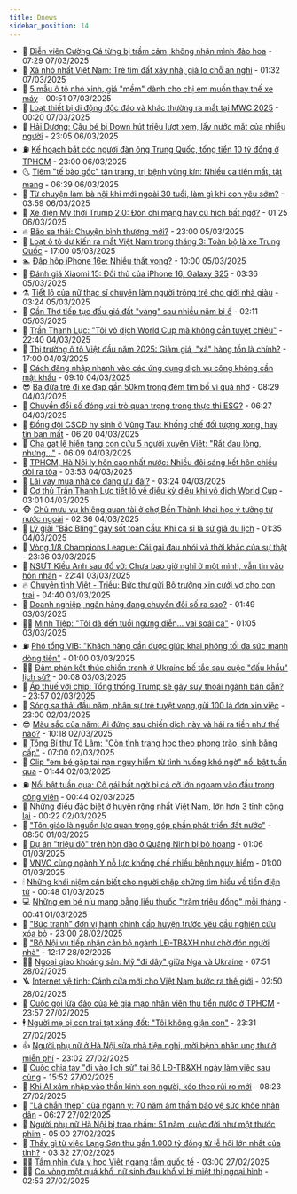 ```yaml
---
title: Dnews
sidebar_position: 14
---
```


<!-- dantri-dnews:START -->
- 🤠 [Diễn viên Cường Cá từng bị trầm cảm, không nhận mình đào hoa](https://dantri.com.vn/giai-tri/dien-vien-cuong-ca-tung-bi-tram-cam-khong-nhan-minh-dao-hoa-20250306232602907.htm) - 07:29 07/03/2025
- 🌈 [Xã nhỏ nhất Việt Nam: Trẻ tìm đất xây nhà, già lo chỗ an nghỉ](https://dantri.com.vn/xa-hoi/xa-nho-nhat-viet-nam-tre-tim-dat-xay-nha-gia-lo-cho-an-nghi-20250306161157527.htm) - 01:32 07/03/2025
- 🐎 [5 mẫu ô tô nhỏ xinh, giá &quot;mềm&quot; dành cho chị em muốn thay thế xe máy](https://dantri.com.vn/o-to-xe-may/5-mau-o-to-nho-xinh-gia-mem-danh-cho-chi-em-muon-thay-the-xe-may-20250306161614646.htm) - 00:51 07/03/2025
- 👹 [Loạt thiết bị di động độc đáo và khác thường ra mắt tại MWC 2025](https://dantri.com.vn/cong-nghe/loat-thiet-bi-di-dong-doc-dao-va-khac-thuong-ra-mat-tai-mwc-2025-20250307034536068.htm) - 00:20 07/03/2025
- 🫶 [Hải Dương: Cậu bé bị Down hút triệu lượt xem, lấy nước mắt của nhiều người](https://dantri.com.vn/doi-song/hai-duong-cau-be-bi-down-hut-trieu-luot-xem-lay-nuoc-mat-cua-nhieu-nguoi-20250306094402014.htm) - 23:05 06/03/2025
- ⛽️ [Kế hoạch bắt cóc người đàn ông Trung Quốc, tống tiền 10 tỷ đồng ở TPHCM](https://dantri.com.vn/phap-luat/ke-hoach-bat-coc-nguoi-dan-ong-trung-quoc-tong-tien-10-ty-dong-o-tphcm-20250306160423048.htm) - 23:00 06/03/2025
- 🌜 [Tiêm &quot;tế bào gốc&quot; tân trang, trị bệnh vùng kín: Nhiều ca tiền mất, tật mang](https://dantri.com.vn/suc-khoe/tiem-te-bao-goc-tan-trang-tri-benh-vung-kin-nhieu-ca-tien-mat-tat-mang-20250306102824800.htm) - 06:39 06/03/2025
- 💪 [Từ chuyện làm bà nội khi mới ngoài 30 tuổi, làm gì khi con yêu sớm?](https://dantri.com.vn/giao-duc/tu-chuyen-lam-ba-noi-khi-moi-ngoai-30-tuoi-lam-gi-khi-con-yeu-som-20250305153248944.htm) - 03:59 06/03/2025
- 🎊 [Xe điện Mỹ thời Trump 2.0: Đòn chí mạng hay cú hích bất ngờ?](https://dantri.com.vn/kinh-doanh/xe-dien-my-thoi-trump-20-don-chi-mang-hay-cu-hich-bat-ngo-20250305082915258.htm) - 01:25 06/03/2025
- 🔥 [Bão sa thải: Chuyện bình thường mới?](https://dantri.com.vn/lao-dong-viec-lam/bao-sa-thai-chuyen-binh-thuong-moi-20250305205652854.htm) - 23:00 05/03/2025
- 👀 [Loạt ô tô dự kiến ra mắt Việt Nam trong tháng 3: Toàn bộ là xe Trung Quốc](https://dantri.com.vn/o-to-xe-may/loat-o-to-du-kien-ra-mat-viet-nam-trong-thang-3-toan-bo-la-xe-trung-quoc-20250305143110495.htm) - 17:00 05/03/2025
- 🏊 [Đập hộp iPhone 16e: Nhiều thất vọng?](https://dantri.com.vn/cong-nghe/dap-hop-iphone-16e-nhieu-that-vong-20250305161228562.htm) - 10:00 05/03/2025
- 🥸 [Đánh giá Xiaomi 15: Đối thủ của iPhone 16, Galaxy S25](https://dantri.com.vn/cong-nghe/danh-gia-xiaomi-15-doi-thu-cua-iphone-16-galaxy-s25-20250304223904035.htm) - 03:36 05/03/2025
- ⚗️ [Tiết lộ của nữ thạc sĩ chuyên làm người trông trẻ cho giới nhà giàu](https://dantri.com.vn/giao-duc/tiet-lo-cua-nu-thac-si-chuyen-lam-nguoi-trong-tre-cho-gioi-nha-giau-20250303221650829.htm) - 03:24 05/03/2025
- 🐲 [Cần Thơ tiếp tục đấu giá đất &quot;vàng&quot; sau nhiều năm bị ế](https://dantri.com.vn/xa-hoi/can-tho-tiep-tuc-dau-gia-dat-vang-sau-nhieu-nam-bi-e-20250304105551342.htm) - 02:11 05/03/2025
- 🌁 [Trần Thanh Lực: &quot;Tôi vô địch World Cup mà không cần tuyệt chiêu&quot;](https://dantri.com.vn/the-thao/tran-thanh-luc-toi-vo-dich-world-cup-ma-khong-can-tuyet-chieu-20250305013138445.htm) - 22:40 04/03/2025
- 🧐 [Thị trường ô tô Việt đầu năm 2025: Giảm giá, &quot;xả&quot; hàng tồn là chính?](https://dantri.com.vn/o-to-xe-may/thi-truong-o-to-viet-dau-nam-2025-giam-gia-xa-hang-ton-la-chinh-20250302233843141.htm) - 17:00 04/03/2025
- 👹 [Cách đăng nhập nhanh vào các ứng dụng dịch vụ công không cần mật khẩu](https://dantri.com.vn/cong-nghe/cach-dang-nhap-nhanh-vao-cac-ung-dung-dich-vu-cong-khong-can-mat-khau-20250304152746081.htm) - 09:10 04/03/2025
- 😎 [Ba đứa trẻ đi xe đạp gần 50km trong đêm tìm bố vì quá nhớ](https://dantri.com.vn/doi-song/ba-dua-tre-di-xe-dap-gan-50km-trong-dem-tim-bo-vi-qua-nho-20250304145349330.htm) - 08:29 04/03/2025
- 🤭 [Chuyển đổi số đóng vai trò quan trọng trong thực thi ESG?](https://dantri.com.vn/kinh-doanh/chuyen-doi-so-dong-vai-tro-quan-trong-trong-thuc-thi-esg-20250303201130267.htm) - 06:27 04/03/2025
- 🦣 [Đồng đội CSCĐ hy sinh ở Vũng Tàu: Khống chế đối tượng xong, hay tin bạn mất](https://dantri.com.vn/xa-hoi/dong-doi-cscd-hy-sinh-o-vung-tau-khong-che-doi-tuong-xong-hay-tin-ban-mat-20250304125237318.htm) - 06:20 04/03/2025
- 🙉 [Cha gạt lệ hiến tạng con cứu 5 người xuyên Việt: &quot;Rất đau lòng, nhưng...&quot;](https://dantri.com.vn/suc-khoe/cha-gat-le-hien-tang-con-cuu-5-nguoi-xuyen-viet-rat-dau-long-nhung-20250304123015074.htm) - 06:09 04/03/2025
- 🗽 [TPHCM, Hà Nội ly hôn cao nhất nước: Nhiều đôi sáng kết hôn chiều đòi ra tòa](https://dantri.com.vn/doi-song/tphcm-ha-noi-ly-hon-cao-nhat-nuoc-nhieu-doi-sang-ket-hon-chieu-doi-ra-toa-20250304102813671.htm) - 03:53 04/03/2025
- 🐻 [Lãi vay mua nhà có đang ưu đãi?](https://dantri.com.vn/kinh-doanh/lai-vay-mua-nha-co-dang-uu-dai-20250304094921129.htm) - 03:24 04/03/2025
- 🫣 [Cơ thủ Trần Thanh Lực tiết lộ về điều kỳ diệu khi vô địch World Cup](https://dantri.com.vn/the-thao/co-thu-tran-thanh-luc-tiet-lo-ve-dieu-ky-dieu-khi-vo-dich-world-cup-20250304094752925.htm) - 03:01 04/03/2025
- 🐵 [Chủ mưu vụ khiêng quan tài ở chợ Bến Thành khai học ý tưởng từ nước ngoài](https://dantri.com.vn/phap-luat/chu-muu-vu-khieng-quan-tai-o-cho-ben-thanh-khai-hoc-y-tuong-tu-nuoc-ngoai-20250304090836642.htm) - 02:36 04/03/2025
- 🥷 [Lý giải &quot;Bắc Bling&quot; gây sốt toàn cầu: Khi ca sĩ là sứ giả du lịch](https://dantri.com.vn/giai-tri/ly-giai-bac-bling-gay-sot-toan-cau-khi-ca-si-la-su-gia-du-lich-20250304081038354.htm) - 01:35 04/03/2025
- 🐻 [Vòng 1/8 Champions League: Cái gai đau nhói và thời khắc của sự thật](https://dantri.com.vn/the-thao/vong-18-champions-league-cai-gai-dau-nhoi-va-thoi-khac-cua-su-that-20250304000322276.htm) - 23:36 03/03/2025
- 🥸 [NSƯT Kiều Anh sau đổ vỡ: Chưa bao giờ nghĩ ở một mình, vẫn tin vào hôn nhân](https://dantri.com.vn/giai-tri/nsut-kieu-anh-sau-do-vo-chua-bao-gio-nghi-o-mot-minh-van-tin-vao-hon-nhan-20250302135510323.htm) - 22:41 03/03/2025
- 🔥 [Chuyện tình Việt - Triều: Bức thư gửi Bộ trưởng xin cưới vợ cho con trai](https://dantri.com.vn/doi-song/chuyen-tinh-viet-trieu-buc-thu-gui-bo-truong-xin-cuoi-vo-cho-con-trai-20250303105642367.htm) - 04:40 03/03/2025
- 🥰 [Doanh nghiệp, ngân hàng đang chuyển đổi số ra sao?](https://dantri.com.vn/kinh-doanh/doanh-nghiep-ngan-hang-dang-chuyen-doi-so-ra-sao-20250226191808663.htm) - 01:49 03/03/2025
- 👨‍🏫 [Minh Tiệp: &quot;Tôi đã đến tuổi ngừng diễn… vai soái ca&quot;](https://dantri.com.vn/giai-tri/minh-tiep-toi-da-den-tuoi-ngung-dien-vai-soai-ca-20250228215440066.htm) - 01:05 03/03/2025
- ⛽️ [Phó tổng VIB: &quot;Khách hàng cần được giúp khai phóng tối đa sức mạnh dòng tiền&quot;](https://dantri.com.vn/kinh-doanh/pho-tong-vib-khach-hang-can-duoc-giup-khai-phong-toi-da-suc-manh-dong-tien-20250302140746527.htm) - 01:00 03/03/2025
- 🧑‍💻 [Đàm phán kết thúc chiến tranh ở Ukraine bế tắc sau cuộc &quot;đấu khẩu&quot; lịch sử?](https://dantri.com.vn/the-gioi/dam-phan-ket-thuc-chien-tranh-o-ukraine-be-tac-sau-cuoc-dau-khau-lich-su-20250302230327591.htm) - 00:08 03/03/2025
- 💪 [Áp thuế với chip: Tổng thống Trump sẽ gây suy thoái ngành bán dẫn?](https://dantri.com.vn/cong-nghe/ap-thue-voi-chip-tong-thong-trump-se-gay-suy-thoai-nganh-ban-dan-20250303045133919.htm) - 23:57 02/03/2025
- 🔭 [Sóng sa thải đầu năm, nhân sự trẻ tuyệt vọng gửi 100 lá đơn xin việc](https://dantri.com.vn/lao-dong-viec-lam/song-sa-thai-dau-nam-nhan-su-tre-tuyet-vong-gui-100-la-don-xin-viec-20250302155255715.htm) - 23:00 02/03/2025
- 😎 [Màu sắc của năm: Ai đứng sau chiến dịch này và hái ra tiền như thế nào?](https://dantri.com.vn/kinh-doanh/mau-sac-cua-nam-ai-dung-sau-chien-dich-nay-va-hai-ra-tien-nhu-the-nao-20250302121134113.htm) - 10:18 02/03/2025
- 🦩 [Tổng Bí thư Tô Lâm: &quot;Còn tình trạng học theo phong trào, sính bằng cấp&quot;](https://dantri.com.vn/xa-hoi/tong-bi-thu-to-lam-con-tinh-trang-hoc-theo-phong-trao-sinh-bang-cap-20250302073612905.htm) - 07:00 02/03/2025
- 🐻 [Clip &quot;em bé gặp tai nạn nguy hiểm từ tình huống khó ngờ&quot; nổi bật tuần qua](https://dantri.com.vn/cong-nghe/clip-em-be-gap-tai-nan-nguy-hiem-tu-tinh-huong-kho-ngo-noi-bat-tuan-qua-20250302013102311.htm) - 01:44 02/03/2025
- ⛽️ [Nổi bật tuần qua: Cô gái bất ngờ bị cá cỡ lớn ngoạm vào đầu trong công viên](https://dantri.com.vn/khoa-hoc/noi-bat-tuan-qua-co-gai-bat-ngo-bi-ca-co-lon-ngoam-vao-dau-trong-cong-vien-20250302040407660.htm) - 00:44 02/03/2025
- 📝 [Những điều đặc biệt ở huyện rộng nhất Việt Nam, lớn hơn 3 tỉnh cộng lại](https://dantri.com.vn/xa-hoi/nhung-dieu-dac-biet-o-huyen-rong-nhat-viet-nam-lon-hon-3-tinh-cong-lai-20250301154339240.htm) - 00:22 02/03/2025
- 💯 [&quot;Tôn giáo là nguồn lực quan trọng góp phần phát triển đất nước&quot;](https://dantri.com.vn/xa-hoi/ton-giao-la-nguon-luc-quan-trong-gop-phan-phat-trien-dat-nuoc-20250301113926494.htm) - 08:50 01/03/2025
- 🤠 [Dự án &quot;triệu đô&quot; trên hòn đảo ở Quảng Ninh bị bỏ hoang](https://dantri.com.vn/xa-hoi/du-an-trieu-do-tren-hon-dao-o-quang-ninh-bi-bo-hoang-20250301011137636.htm) - 01:06 01/03/2025
- 🧐 [VNVC cùng ngành Y nỗ lực khống chế nhiều bệnh nguy hiểm](https://dantri.com.vn/xa-hoi/vnvc-cung-nganh-y-no-luc-khong-che-nhieu-benh-nguy-hiem-20250222160401502.htm) - 01:00 01/03/2025
- 🕯 [Những khái niệm cần biết cho người chập chững tìm hiểu về tiền điện tử](https://dantri.com.vn/cong-nghe/nhung-khai-niem-can-biet-cho-nguoi-chap-chung-tim-hieu-ve-tien-dien-tu-20250228162359113.htm) - 00:48 01/03/2025
- 💻 [Những em bé níu mạng bằng liều thuốc &quot;trăm triệu đồng&quot; mỗi tháng](https://dantri.com.vn/suc-khoe/nhung-em-be-niu-mang-bang-lieu-thuoc-tram-trieu-dong-moi-thang-20250228164217848.htm) - 00:41 01/03/2025
- 🌋 [&quot;Bức tranh&quot; đơn vị hành chính cấp huyện trước yêu cầu nghiên cứu xóa bỏ](https://dantri.com.vn/dnews/buc-tranh-don-vi-hanh-chinh-cap-huyen-truoc-yeu-cau-nghien-cuu-xoa-bo-20250228094952850.htm) - 23:00 28/02/2025
- 🤖 [&quot;Bộ Nội vụ tiếp nhận cán bộ ngành LĐ-TB&amp;XH như chờ đón người nhà&quot;](https://dantri.com.vn/noi-vu/bo-noi-vu-tiep-nhan-can-bo-nganh-ld-tbxh-nhu-cho-don-nguoi-nha-20250228185927071.htm) - 12:17 28/02/2025
- 🧑‍💻 [Ngoại giao khoáng sản: Mỹ &quot;đi dây&quot; giữa Nga và Ukraine](https://dantri.com.vn/the-gioi/ngoai-giao-khoang-san-my-di-day-giua-nga-va-ukraine-20250228143313189.htm) - 07:51 28/02/2025
- 🪜 [Internet vệ tinh: Cánh cửa mới cho Việt Nam bước ra thế giới](https://dantri.com.vn/cong-nghe/internet-ve-tinh-canh-cua-moi-cho-viet-nam-buoc-ra-the-gioi-20250227152412928.htm) - 02:50 28/02/2025
- 🚀 [Cuộc gọi lừa đảo của kẻ giả mạo nhân viên thu tiền nước ở TPHCM](https://dantri.com.vn/phap-luat/cuoc-goi-lua-dao-cua-ke-gia-mao-nhan-vien-thu-tien-nuoc-o-tphcm-20250227225007890.htm) - 23:57 27/02/2025
- 🕴 [Người mẹ bị con trai tạt xăng đốt: &quot;Tôi không giận con&quot;](https://dantri.com.vn/suc-khoe/nguoi-me-bi-con-trai-tat-xang-dot-toi-khong-gian-con-20250227183027722.htm) - 23:31 27/02/2025
- 👍 [Người phụ nữ ở Hà Nội sửa nhà tiện nghi, mời bệnh nhân ung thư ở miễn phí](https://dantri.com.vn/doi-song/nguoi-phu-nu-o-ha-noi-sua-nha-tien-nghi-moi-benh-nhan-ung-thu-o-mien-phi-20250227183107218.htm) - 23:02 27/02/2025
- 🥳 [Cuộc chia tay &quot;đi vào lịch sử&quot; tại Bộ LĐ-TB&amp;XH ngày làm việc sau cùng](https://dantri.com.vn/noi-vu/cuoc-chia-tay-di-vao-lich-su-tai-bo-ld-tbxh-ngay-lam-viec-sau-cung-20250227203800008.htm) - 15:52 27/02/2025
- 🥳 [Khi AI xâm nhập vào thần kinh con người, kéo theo rủi ro mới](https://dantri.com.vn/cong-nghe/khi-ai-xam-nhap-vao-than-kinh-con-nguoi-keo-theo-rui-ro-moi-20250226160202394.htm) - 08:23 27/02/2025
- 🦩 [&quot;Lá chắn thép&quot; của ngành y: 70 năm âm thầm bảo vệ sức khỏe nhân dân](https://dantri.com.vn/suc-khoe/la-chan-thep-cua-nganh-y-70-nam-am-tham-bao-ve-suc-khoe-nhan-dan-20250227121119001.htm) - 06:27 27/02/2025
- 🗽 [Người phụ nữ Hà Nội bị trao nhầm: 51 năm, cuộc đời như một thước phim](https://dantri.com.vn/doi-song/nguoi-phu-nu-ha-noi-bi-trao-nham-51-nam-cuoc-doi-nhu-mot-thuoc-phim-20250226121049318.htm) - 05:00 27/02/2025
- 🤖 [Thấy gì từ việc Lạng Sơn thu gần 1.000 tỷ đồng từ lễ hội lớn nhất của tỉnh?](https://dantri.com.vn/du-lich/thay-gi-tu-viec-lang-son-thu-gan-1000-ty-dong-tu-le-hoi-lon-nhat-cua-tinh-20250226232957519.htm) - 03:32 27/02/2025
- 🧑‍🏫 [Tầm nhìn đưa y học Việt ngang tầm quốc tế](https://dantri.com.vn/xa-hoi/tam-nhin-dua-y-hoc-viet-ngang-tam-quoc-te-20250225144624245.htm) - 03:00 27/02/2025
- 👨‍🏫 [Có vòng một quá khổ, nữ sinh đau khổ vì bị miệt thị ngoại hình](https://dantri.com.vn/giao-duc/co-vong-mot-qua-kho-nu-sinh-dau-kho-vi-bi-miet-thi-ngoai-hinh-20250226225307724.htm) - 02:53 27/02/2025<!-- dantri-dnews:END -->
